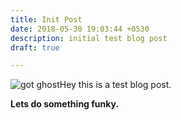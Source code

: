 ```yaml
---
title: Init Post
date: 2018-05-30 19:03:44 +0530
description: initial test blog post
draft: true

---
```

![got ghost](https://inews.co.uk/wp-content/uploads/2017/08/Ghost-GOT.jpg "ghost image")Hey this is a test blog post.

**Lets do something funky.**